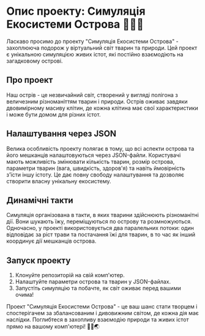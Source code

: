 # Опис проекту: Симуляція Екосистеми Острова 🌴🦁🐰

Ласкаво просимо до проекту "Симуляція Екосистеми Острова" - захоплююча подорож у віртуальний світ тварин та природи. Цей проект є унікальною симуляцією живих істот, які постійно взаємодіють на загадковому острові.

## Про проект

Наш острів - це незвичайний світ, створений у вигляді полігона з величезним різноманіттям тварин і природи. Острів оживає завдяки двовимірному масиву клітин, де кожна клітина має свої характеристики і може бути домом для різних істот.

## Налаштування через JSON

Велика особливість проекту полягає в тому, що всі аспекти острова та його мешканців налаштовуються через JSON-файли. Користувачі мають можливість змінювати кількість тварин, розмір острова, параметри тварин (вага, швидкість, здоров'я) та навіть ймовірність з'їсти іншу істоту. Це дає повну свободу налаштування та дозволяє створити власну унікальну екосистему.

## Динамічні такти

Симуляція організована в такти, в яких тварини здійснюють різноманітні дії. Вони шукають їжу, переміщуються по острову та розмножуються. Одночасно, у проекті використовується два паралельних потоки: один відповідає за ріст трави та постачання їжі для тварин, в то час як інший координує дії мешканців острова.

## Запуск проекту

1. Клонуйте репозиторій на свій комп'ютер.
2. Налаштуйте параметри острова та тварин у JSON-файлах.
3. Запустіть симуляцію та побачте, як світ оживає перед вашими очима!

Проект "Симуляція Екосистеми Острова" - це ваш шанс стати творцем і спостерігачем за збалансованим і дивовижним світом, де кожна дія має наслідки. Поглибтеся в захопливу взаємодію природи та живих істот прямо на вашому комп'ютері! 🌿🦓🌏
